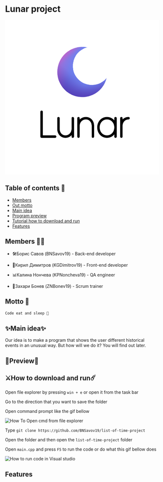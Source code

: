 # Lunar project

![Logo](public/Logo-Design.png)

## Table of contents 📖

- [Members](#members)
- [Out motto](#motto)
- [Main idea](#idea)
- [Program preview](#preview)
- [Tutorial how to download and run](#download)
- [Features](#features)


## Members 👨‍💻 <a id = "members"></a>
- 🛠Борис Савов (BNSavov19) - Back-end developer

- 🎨Кирил Димитров (KGDimitrov19) - Front-end developer

- 📊Калина Нончева (KPNoncheva19) - QA engineer

- 🔰Захари Бонев (ZNBonev19) - Scrum trainer

## Motto 💬 <a id = "motto"></a>

```
Code eat and sleep 🌺
```

## ✨Main idea✨ <a id = "idea"></a>

Our idea is to make a program that shows the user different historical events in an
unusual way. But how will we do it? You will find out later.


## 🔮Preview🔮 <a id = "preview"></a>

## ⚔️How to download and run☄️ <a id = "download"></a>

Open file explorer by pressing ` win + e ` or open it from the task bar

Go to the direction that you want to save the folder

Open command prompt like the gif bellow

![How To Open cmd from file explorer](https://cdn.reddybrek.com/images/posts/669/cmdfromexplorer.gif)

Type `git clone https://github.com/BNSavov19/list-of-time-project`

Open the folder and then open the `list-of-time-project` folder

Open `main.cpp` and press `F5` to run the code or do what this gif bellow does

![How to run code in Visual studio](https://docs.microsoft.com/th-th/cpp/build/media/vscpp-start-without-debugging.gif?view=msvc-170)
## Features <a id = "features"></a>
